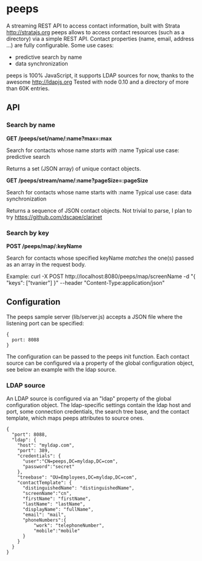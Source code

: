 # peeps

A streaming REST API to access contact information, built with Strata http://stratajs.org
peeps allows to access contact resources (such as a directory) via a simple REST API. Contact properties (name, email, address ...) are fully configurable. Some use cases:
- predictive search by name
- data synchronization

peeps is 100% JavaScript, it supports LDAP sources for now, thanks to the awesome http://ldapjs.org
Tested with node 0.10 and a directory of more than 60K entries.

## API

### Search by name

**GET /peeps/set/name/:name?max=:max**

Search for contacts whose name *starts with* :name
Typical use case: predictive search

Returns a set (JSON array) of unique contact objects.


**GET /peeps/stream/name/:name?pageSize=:pageSize**

Search for contacts whose name starts with :name
Typical use case: data synchronization

Returns a sequence of JSON contact objects. Not trivial to parse, I plan to try https://github.com/dscape/clarinet

### Search by key

**POST /peeps/map/:keyName**

Search for contacts whose specified keyName *matches* the one(s) passed as an array in the request body.

Example:
    curl -X POST http://localhost:8080/peeps/map/screenName -d "{ \"keys\": [\"tvanier\"] }" --header "Content-Type:application/json"


## Configuration

The peeps sample server (lib/server.js) accepts a JSON file where the listening port can be specified:
```
{
  port: 8088
}
```

The configuration can be passed to the peeps init function. Each contact source can be configured via a property of the global configuration object, see below an example with the ldap source.

### LDAP source

An LDAP source is configured via an "ldap" property of the global configuration object. The ldap-specific settings contain the ldap host and port, some connection credentials, the search tree base, and the contact template, which maps peeps attributes to source ones.

```
{
  "port": 8088,
  "ldap": {
    "host": "myldap.com",
    "port": 389,
    "credentials": {
      "user":"CN=peeps,DC=myldap,DC=com",
      "password":"secret"
    },
    "treebase": "OU=Employees,DC=myldap,DC=com",
    "contactTemplate": {
      "distinguishedName": "distinguishedName",
      "screenName":"cn",
      "firstName": "firstName",
      "lastName": "lastName",
      "displayName": "fullName",
      "email": "mail",
      "phoneNumbers":{
          "work": "telephoneNumber",
          "mobile":"mobile"
      }
    }
  }
}
```